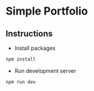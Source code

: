# Simple Portfolio

## Instructions

* Install packages

```bash
npm install
```

* Run development server
```bash
npm run dev
```
